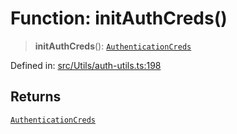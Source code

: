 # Function: initAuthCreds()

> **initAuthCreds**(): [`AuthenticationCreds`](../type-aliases/AuthenticationCreds.md)

Defined in: [src/Utils/auth-utils.ts:198](https://github.com/Fokusdotid/bail/blob/99acc683da8779d62a0509bb4108fdb35cb2b061/src/Utils/auth-utils.ts#L198)

## Returns

[`AuthenticationCreds`](../type-aliases/AuthenticationCreds.md)
